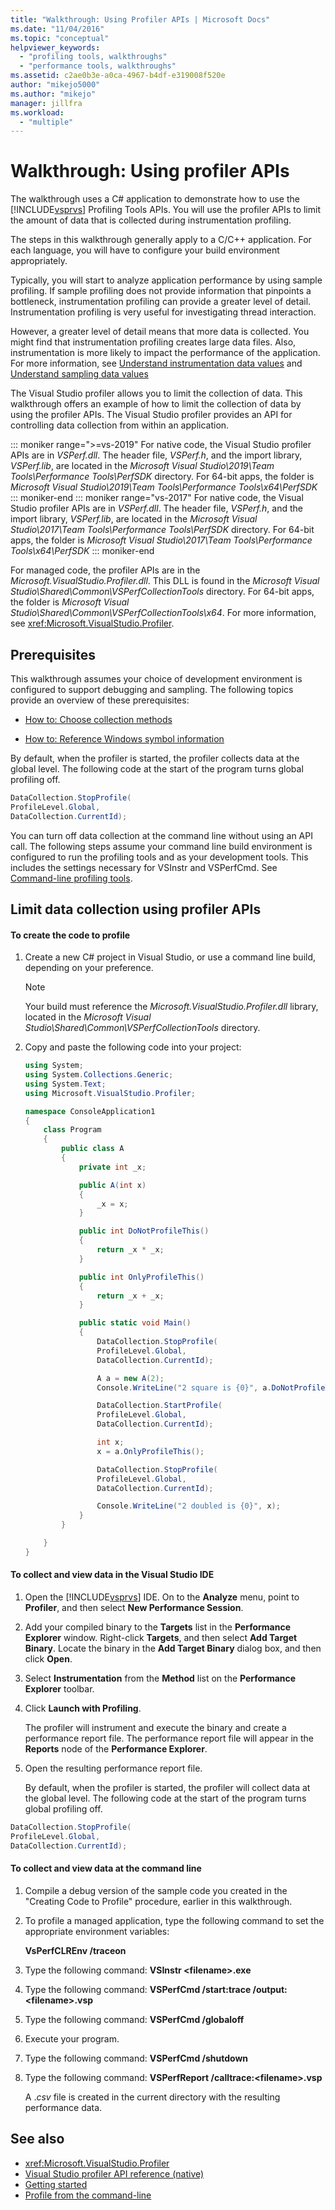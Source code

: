 ```yaml
---
title: "Walkthrough: Using Profiler APIs | Microsoft Docs"
ms.date: "11/04/2016"
ms.topic: "conceptual"
helpviewer_keywords:
  - "profiling tools, walkthroughs"
  - "performance tools, walkthroughs"
ms.assetid: c2ae0b3e-a0ca-4967-b4df-e319008f520e
author: "mikejo5000"
ms.author: "mikejo"
manager: jillfra
ms.workload:
  - "multiple"
---
```

# Walkthrough: Using profiler APIs

The walkthrough uses a C# application to demonstrate how to use the [!INCLUDE[vsprvs](../code-quality/includes/vsprvs_md.md)] Profiling Tools APIs. You will use the profiler APIs to limit the amount of data that is collected during instrumentation profiling.

 The steps in this walkthrough generally apply to a C/C++ application. For each language, you will have to configure your build environment appropriately.

 Typically, you will start to analyze application performance by using sample profiling. If sample profiling does not provide information that pinpoints a bottleneck, instrumentation profiling can provide a greater level of detail. Instrumentation profiling is very useful for investigating thread interaction.

 However, a greater level of detail means that more data is collected. You might find that instrumentation profiling creates large data files. Also, instrumentation is more likely to impact the performance of the application. For more information, see [Understand instrumentation data values](../profiling/understanding-instrumentation-data-values.md) and [Understand sampling data values](../profiling/understanding-sampling-data-values.md)

 The Visual Studio profiler allows you to limit the collection of data. This walkthrough offers an example of how to limit the collection of data by using the profiler APIs. The Visual Studio profiler provides an API for controlling data collection from within an application.

 ::: moniker range=">=vs-2019"
 For native code, the Visual Studio profiler APIs are in *VSPerf.dll*. The header file, *VSPerf.h*, and the import library, *VSPerf.lib*, are located in the *Microsoft Visual Studio\2019\Team Tools\Performance Tools\PerfSDK* directory.  For 64-bit apps, the folder is *Microsoft Visual Studio\2019\Team Tools\Performance Tools\x64\PerfSDK*
 ::: moniker-end
 ::: moniker range="vs-2017"
 For native code, the Visual Studio profiler APIs are in *VSPerf.dll*. The header file, *VSPerf.h*, and the import library, *VSPerf.lib*, are located in the *Microsoft Visual Studio\2017\Team Tools\Performance Tools\PerfSDK* directory.  For 64-bit apps, the folder is *Microsoft Visual Studio\2017\Team Tools\Performance Tools\x64\PerfSDK*
 ::: moniker-end

 For managed code, the profiler APIs are in the *Microsoft.VisualStudio.Profiler.dll*. This DLL is found in the *Microsoft Visual Studio\Shared\Common\VSPerfCollectionTools* directory. For 64-bit apps, the folder is *Microsoft Visual Studio\Shared\Common\VSPerfCollectionTools\x64*. For more information, see <xref:Microsoft.VisualStudio.Profiler>.

## Prerequisites
 This walkthrough assumes your choice of development environment is configured to support debugging and sampling. The following topics provide an overview of these prerequisites:

- [How to: Choose collection methods](../profiling/how-to-choose-collection-methods.md)

- [How to: Reference Windows symbol information](../profiling/how-to-reference-windows-symbol-information.md)

 By default, when the profiler is started, the profiler collects data at the global level. The following code at the start of the program turns global profiling off.

```csharp
DataCollection.StopProfile(
ProfileLevel.Global,
DataCollection.CurrentId);
```

 You can turn off data collection at the command line without using an API call. The following steps assume your command line build environment is configured to run the profiling tools and as your development tools. This includes the settings necessary for VSInstr and VSPerfCmd. See [Command-line profiling tools](../profiling/using-the-profiling-tools-from-the-command-line.md).

## Limit data collection using profiler APIs

#### To create the code to profile

1. Create a new C# project in Visual Studio, or use a command line build, depending on your preference.

    > [!NOTE]
    > Your build must reference the *Microsoft.VisualStudio.Profiler.dll* library, located in the *Microsoft Visual Studio\Shared\Common\VSPerfCollectionTools* directory.

2. Copy and paste the following code into your project:

    ```csharp
    using System;
    using System.Collections.Generic;
    using System.Text;
    using Microsoft.VisualStudio.Profiler;

    namespace ConsoleApplication1
    {
        class Program
        {
            public class A
            {
                private int _x;

                public A(int x)
                {
                    _x = x;
                }

                public int DoNotProfileThis()
                {
                    return _x * _x;
                }

                public int OnlyProfileThis()
                {
                    return _x + _x;
                }

                public static void Main()
                {
                    DataCollection.StopProfile(
                    ProfileLevel.Global,
                    DataCollection.CurrentId);

                    A a = new A(2);
                    Console.WriteLine("2 square is {0}", a.DoNotProfileThis());

                    DataCollection.StartProfile(
                    ProfileLevel.Global,
                    DataCollection.CurrentId);

                    int x;
                    x = a.OnlyProfileThis();

                    DataCollection.StopProfile(
                    ProfileLevel.Global,
                    DataCollection.CurrentId);

                    Console.WriteLine("2 doubled is {0}", x);
                }
            }

        }
    }
    ```

#### To collect and view data in the Visual Studio IDE

1. Open the [!INCLUDE[vsprvs](../code-quality/includes/vsprvs_md.md)] IDE. On to the **Analyze** menu, point to **Profiler**, and then select **New Performance Session**.

2. Add your compiled binary to the **Targets** list in the **Performance Explorer** window. Right-click **Targets**, and then select **Add Target Binary**. Locate the binary in the **Add Target Binary** dialog box, and then click **Open**.

3. Select **Instrumentation** from the **Method** list on the **Performance Explorer** toolbar.

4. Click **Launch with Profiling**.

    The profiler will instrument and execute the binary and create a performance report file. The performance report file will appear in the **Reports** node of the **Performance Explorer**.

5. Open the resulting performance report file.

   By default, when the profiler is started, the profiler will collect data at the global level. The following code at the start of the program turns global profiling off.

```csharp
DataCollection.StopProfile(
ProfileLevel.Global,
DataCollection.CurrentId);
```

#### To collect and view data at the command line

1. Compile a debug version of the sample code you created in the "Creating Code to Profile" procedure, earlier in this walkthrough.

2. To profile a managed application, type the following command to set the appropriate environment variables:

     **VsPerfCLREnv /traceon**

3. Type the following command: **VSInstr \<filename>.exe**

4. Type the following command: **VSPerfCmd /start:trace /output:\<filename>.vsp**

5. Type the following command: **VSPerfCmd /globaloff**

6. Execute your program.

7. Type the following command: **VSPerfCmd /shutdown**

8. Type the following command: **VSPerfReport /calltrace:\<filename>.vsp**

     A .*csv* file is created in the current directory with the resulting performance data.

## See also

- <xref:Microsoft.VisualStudio.Profiler>
- [Visual Studio profiler API reference (native)](../profiling/visual-studio-profiler-api-reference-native.md)
- [Getting started](../profiling/getting-started-with-performance-tools.md)
- [Profile from the command-line](../profiling/using-the-profiling-tools-from-the-command-line.md)
